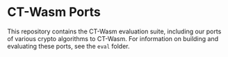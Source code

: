 # CT-Wasm Ports

This repository contains the CT-Wasm evaluation suite, including our ports of various crypto algorithms to CT-Wasm. For information on building and evaluating these ports, see the `eval` folder.
